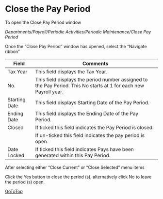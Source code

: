 # Close the Pay Period

To open the Close Pay Period window 

*Departments/Payroll/Periodic Activities/Periodic Maintenance/Close Pay Period*
 

Once the “Close Pay Period” window has opened, select the “Navigate ribbon”
   

|Field|	Comments|
|---|---|
|Tax Year|	This field displays the Tax Year.|
|No.	|This field displays the period number assigned to the Pay Period. This No starts at 1 for each new Payroll year.|
|Starting Date	|This field displays Starting Date of the Pay Period.|
|Ending Date|	This field displays the Ending Date of the Pay Period.|
|Closed|	If ticked this field indicates the Pay Period is closed.|
||If un-ticked this field indicates the pay period is open.|
|Date Locked	|If ticked this field indicates Pays have been generated within this Pay Period.|

 
After selecting either “Close Current” or “Close Selected” menu items

  

Click the Yes button to close the period (s), alternatively click No to leave the period (s) open.


[GoToTop](#close-the-pay-period)

